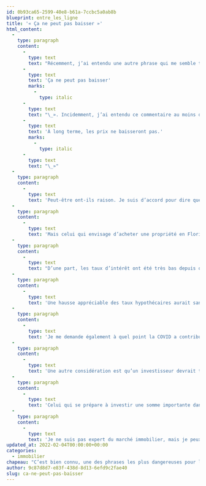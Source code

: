 ```yaml
---
id: 0b93ca65-2599-40e8-b61a-7ccbc5a0ab8b
blueprint: entre_les_ligne
title: '« Ça ne peut pas baisser »'
html_content:
  -
    type: paragraph
    content:
      -
        type: text
        text: "Récemment, j’ai entendu une autre phrase qui me semble tout aussi dangereuse pour un investisseur\_: «\_"
      -
        type: text
        text: 'Ça ne peut pas baisser'
        marks:
          -
            type: italic
      -
        type: text
        text: "\_». Incidemment, j’ai entendu ce commentaire au moins deux fois au cours des dernières semaines relativement au marché immobilier de la côte est de la Floride. Ainsi, selon deux interlocuteurs différents, la demande pour les propriétés situées près de la mer sera toujours très forte; donc, les prix des propriétés le long de la côte ne peuvent pas baisser. Pour être franc, mes deux interlocuteurs envisageaient probablement un horizon à long terme. Leur propos aurait dû être celui-ci\_: « "
      -
        type: text
        text: 'À long terme, les prix ne baisseront pas.'
        marks:
          -
            type: italic
      -
        type: text
        text: "\_»"
  -
    type: paragraph
    content:
      -
        type: text
        text: 'Peut-être ont-ils raison. Je suis d’accord pour dire que le marché immobilier floridien, particulièrement en bordure de la mer, fera l’objet d’une grande demande au cours des nombreuses prochaines années. Il y a encore une proportion élevée de la population atteignant l’âge de la retraite, tant au Canada que dans le reste des États-Unis et en Europe, qui voudra se la couler douce sous le soleil de la Floride pendant leur retraite. Il est également normal qu’en Floride, les propriétés vaillent généralement plus cher que des propriétés comparables dans d’autres régions moins attirantes pour une population retraitée venant de l’Ohio, de l’Ontario ou de l’Indiana.'
  -
    type: paragraph
    content:
      -
        type: text
        text: 'Mais celui qui envisage d’acheter une propriété en Floride, dont le marché immobilier s’est fortement apprécié au cours des deux dernières années de pandémie, devrait à mon avis réfléchir à au moins deux facteurs.'
  -
    type: paragraph
    content:
      -
        type: text
        text: "D’une part, les taux d’intérêt ont été très bas depuis quelques années et le sont toujours aujourd’hui. Je constate par exemple qu’un acheteur américain pourrait présentement financer l’achat d’une propriété avec une hypothèque 10 ans à un taux de moins de 2,40\_%. Or, la Réserve fédérale américaine de même que la Banque du Canada ont averti qu’elles augmenteraient sensiblement leurs taux directeurs dans les mois à venir et probablement jusqu’en 2023. De plus, le taux d’inflation est particulièrement élevé depuis plusieurs mois et risque de le demeurer, ce qui pourrait occasionner des hausses de taux encore plus élevées que ce qui est présentement envisagé."
  -
    type: paragraph
    content:
      -
        type: text
        text: 'Une hausse appréciable des taux hypothécaires aurait sans doute un effet négatif marqué sur la valeur de l’immobilier. Ne pourrait-elle pas faire baisser sensiblement la valeur des propriétés en Floride?'
  -
    type: paragraph
    content:
      -
        type: text
        text: 'Je me demande également à quel point la COVID a contribué à la hausse des prix de l’immobilier en Floride. Le télétravail n’a-t-il pas incité nombre de travailleurs à s’installer en Floride? On est en droit de se demander si cette situation est durable. Qu’adviendra-t-il lorsque la pandémie sera derrière nous?'
  -
    type: paragraph
    content:
      -
        type: text
        text: 'Une autre considération est qu’un investisseur devrait tenir compte des options qui s’offrent à lui avant d’investir dans une propriété floridienne à prix gonflé. En investissement, tout est une question de coût d’opportunité – quels rendements potentiels provenant d’autres options de placement laisse-t-on de côté en investissant dans une propriété floridienne? Le sentiment que les prix de l’immobilier floridien ne peuvent pas baisser à long terme est peut-être valable. Mais est-ce la meilleure option d’investissement pour un investisseur à long terme?'
  -
    type: paragraph
    content:
      -
        type: text
        text: 'Celui qui se prépare à investir une somme importante dans un condo sur le bord de la mer, ne devrait pas seulement se demander si cet investissement lui procurera des rendements positifs à long terme (en tenant compte de toutes les dépenses afférentes); il devrait aussi comparer ces rendements potentiels à ce que lui offrent d’autres options telles que les actions en Bourse, les obligations, d’autres propriétés immobilières, etc.'
  -
    type: paragraph
    content:
      -
        type: text
        text: 'Je ne suis pas expert du marché immobilier, mais je peux reconnaître les comportements typiques d’une bulle spéculative. Un de ceux-ci est sans contredit le dangereux sentiment que les prix ne puissent pas baisser.'
updated_at: 2022-02-04T00:00:00+00:00
categories:
  - immobilier
chapeau: "C’est bien connu, une des phrases les plus dangereuses pour l’investisseur est «\_Cette fois-ci, c’est différent\_». Il peut coûter très cher de croire que le futur sera complètement différent du passé et d’extrapoler les tendances récentes."
author: 9c87d8d7-e83f-438d-8d13-6efd9c2fae40
slug: ca-ne-peut-pas-baisser
---
```

